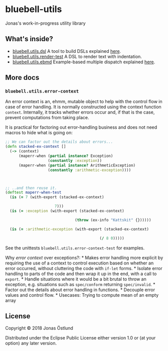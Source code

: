 # bluebell-utils

Jonas's work-in-progress utility library

## What's inside?

- [bluebell.utils.dsl](src/bluebell/utils/dsl.clj)
  A tool to build DSLs explained [here](http://ostlund.rocks/posts/2018-09-06-dsls/).
- [bluebell.utils.render-test](src/bluebell/utils/render_text.clj)
  A DSL to render text with indentation.
- [bluebell.utils.ebmd](src/bluebell/utils/ebmd.clj)
  Example-based multiple dispatch explained [here](http://ostlund.rocks/posts/2018-09-14-ebmd/).

## More docs

### `bluebell.utils.error-context`

An error context is an, ehmm, mutable object to help with the control flow in case of error handling. It is normally constructed using the context function `context`. Internally, it tracks whether errors occur and, if that is the case, prevent computations from taking place.

It is practical for factoring out error-handling business and does not need macros to hide what is going on:
```clj
;; We can factor out the details about errors...
(defn stacked-ex-context []
  (-> (context)
      (maperr-when (partial instance? Exception)
                   (constantly :exception))
      (maperr-when (partial instance? ArithmeticException)
                   (constantly :arithmetic-exception))))



;; ..and then reuse it.
(deftest maperr-when-test
  (is (= 7 (with-export (stacked-ex-context)

                      7)))
  (is (= :exception (with-export (stacked-ex-context)

                               (throw (ex-info "Kattskit" {})))))

  (is (= :arithmetic-exception (with-export (stacked-ex-context)

                                          (/ 8 0)))))
```

See the unittests `bluebell.utils.error-context-test` for examples.

Why *error context* over exceptions?:
    * Makes error handling more explicit by requiring the use of a context to control execution based on whether an error occurred, without cluttering the code with `if-let` forms.
    * Isolate error handling to parts of the code and then wrap it up in the end, with a call to `export`.
    * Handle situations where it would be a bit brutal to throw an exception, e.g. situations such as `spec/conform` returning `spec/invalid`.
    * Factor out the details about error handling in functions.
    * Decouple error values and control flow.
    * Usecases: Trying to compute mean of an empty array


## License

Copyright © 2018 Jonas Östlund

Distributed under the Eclipse Public License either version 1.0 or (at
your option) any later version.
